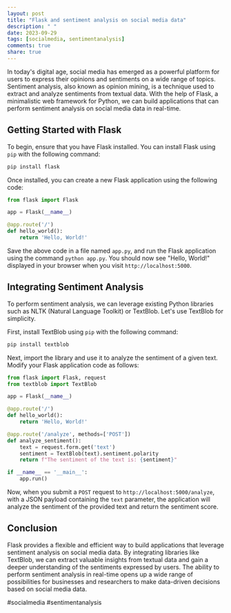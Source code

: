 ```yaml
---
layout: post
title: "Flask and sentiment analysis on social media data"
description: " "
date: 2023-09-29
tags: [socialmedia, sentimentanalysis]
comments: true
share: true
---
```


In today's digital age, social media has emerged as a powerful platform for users to express their opinions and sentiments on a wide range of topics. Sentiment analysis, also known as opinion mining, is a technique used to extract and analyze sentiments from textual data. With the help of Flask, a minimalistic web framework for Python, we can build applications that can perform sentiment analysis on social media data in real-time.

## Getting Started with Flask

To begin, ensure that you have Flask installed. You can install Flask using `pip` with the following command:

```python
pip install flask
```

Once installed, you can create a new Flask application using the following code:

```python
from flask import Flask

app = Flask(__name__)

@app.route('/')
def hello_world():
    return 'Hello, World!'
```

Save the above code in a file named `app.py`, and run the Flask application using the command `python app.py`. You should now see "Hello, World!" displayed in your browser when you visit `http://localhost:5000`.

## Integrating Sentiment Analysis

To perform sentiment analysis, we can leverage existing Python libraries such as NLTK (Natural Language Toolkit) or TextBlob. Let's use TextBlob for simplicity.

First, install TextBlob using `pip` with the following command:

```python
pip install textblob
```

Next, import the library and use it to analyze the sentiment of a given text. Modify your Flask application code as follows:

```python
from flask import Flask, request
from textblob import TextBlob

app = Flask(__name__)

@app.route('/')
def hello_world():
    return 'Hello, World!'

@app.route('/analyze', methods=['POST'])
def analyze_sentiment():
    text = request.form.get('text')
    sentiment = TextBlob(text).sentiment.polarity
    return f"The sentiment of the text is: {sentiment}"

if __name__ == '__main__':
    app.run()
```

Now, when you submit a `POST` request to `http://localhost:5000/analyze`, with a JSON payload containing the `text` parameter, the application will analyze the sentiment of the provided text and return the sentiment score.

## Conclusion

Flask provides a flexible and efficient way to build applications that leverage sentiment analysis on social media data. By integrating libraries like TextBlob, we can extract valuable insights from textual data and gain a deeper understanding of the sentiments expressed by users. The ability to perform sentiment analysis in real-time opens up a wide range of possibilities for businesses and researchers to make data-driven decisions based on social media data.

#socialmedia #sentimentanalysis